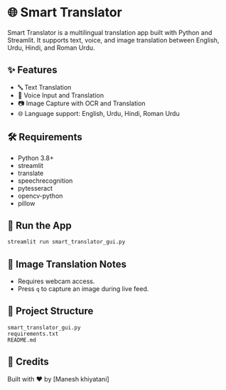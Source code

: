 # 🌐 Smart Translator

Smart Translator is a multilingual translation app built with Python and Streamlit. It supports text, voice, and image translation between English, Urdu, Hindi, and Roman Urdu.

## ✨ Features

- 🔤 Text Translation
- 🎤 Voice Input and Translation
- 📷 Image Capture with OCR and Translation
- 🌐 Language support: English, Urdu, Hindi, Roman Urdu

## 🛠️ Requirements

- Python 3.8+
- streamlit
- translate
- speechrecognition
- pytesseract
- opencv-python
- pillow

## 🚀 Run the App

```bash
streamlit run smart_translator_gui.py
```

## 📸 Image Translation Notes

- Requires webcam access.
- Press `q` to capture an image during live feed.

## 📂 Project Structure

```
smart_translator_gui.py
requirements.txt
README.md
```

## 🧠 Credits

Built with ❤️ by [Manesh khiyatani]
